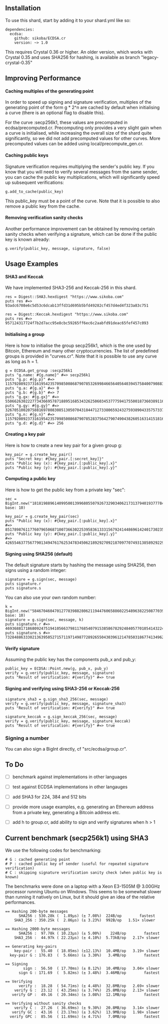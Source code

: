 ## Installation

To use this shard, start by adding it to your shard.yml like so:

```
dependencies:
  ecdsa:
    github: sikoba/ECDSA.cr
    version: ~> 1.0
```

This requires Crystal 0.36 or higher. An older version, which works with Crystal 0.35 and uses SHA256 for hashing, is available as branch "legacy-crystal-0.35"

## Improving Performance

#### Caching multiples of the generating point

In order to speed up signing and signature verification, multiples of the generating point of the form g * 2^n are cached by default when initialising a curve (there is an optional flag to disable this).

For the curve :secp256k1, these values are precomputed in ecdsa/precomputed.cr. Precomputing only provides a very slight gain when a curve is initialised, while increasing the overall size of the shard quite significantly, so we did not add precomputed values for other curves. More precomputed values can be added using local/precompute_gen.cr.

#### Caching public keys

Signature verification requires multiplying the sender's public key. If you know that you will need to verify several messages from the same sender, you can cache the public key multiplications, which will significantly speed up subsequent verifications:  

```
g.add_to_cache(public_key)
```

This public_key must be a point of the curve. Note that it is possible to also remove a public key from the cache.

#### Removing verification sanity checks

Another performance improvement can be obtained by removing certain sanity checks when verifying a signature, which can be done if the public key is known already:

```
g.verify(public_key, message, signature, false)
```

## Usage Examples

#### SHA3 and Keccak
We have implemented SHA3-256 and Keccak-256 in this shard. 

```
res = Digest::SHA3.hexdigest "https://www.sikoba.com"
puts res #=> 93adc6708e6c5d53c6dcab13ffd31d695b5bfd49282cf457d4ed4f323a83c751

res = Digest::Keccak.hexdigest "https://www.sikoba.com"
puts res #=> 957124317724f7b2d7acc95e8cbc59265ff6ec6c2aabfd91deac65fef457c093
```

#### Initialising a group

Here is how to initialise the group secp256k1, which is the one used by Bitcoin, Ethereum and many other cryptocurrencies. The list of predefined groups is provided in "curves.cr". Note that it is possible to use any curve as long as h = 1.

```
g = ECDSA.get_group :secp256k1
puts "g.name: #{g.name}" #=> secp256k1
puts "g.p: #{g.p}" #=> 115792089237316195423570985008687907853269984665640564039457584007908834671663
puts "g.a: #{g.a}" #=> 0
puts "g.b: #{g.b}" #=> 7
puts "g.gx: #{g.gx}" #=> 55066263022277343669578718895168534326250603453777594175500187360389116729240
puts "g.gy: #{g.gy}" #=> 32670510020758816978083085130507043184471273380659243275938904335757337482424
puts "g.n: #{g.n}" #=> 115792089237316195423570985008687907852837564279074904382605163141518161494337
puts "g.d: #{g.d}" #=> 256
```

#### Creating a key pair

Here is how to create a new key pair for a given group g: 

```
key_pair = g.create_key_pair()
puts "Secret key: #{key_pair.[:secret_key]}"
puts "Public key (x): #{key_pair.[:public_key].x}"
puts "Public key (y): #{key_pair.[:public_key].y}"
```

#### Computing a public key

Here is how to get the public key from a private key "sec": 

```
sec = BigInt.new("181819889614099500139968055079267329034062173137940193777846146779387277", base: 10)

key_pair = g.create_key_pair(sec)
puts "Public key (x): #{key_pair.[:public_key].x}"
#=> 85178987611776079650687100736630225395836133315679241448696142401730235065445
puts "Public key (y): #{key_pair.[:public_key].y}"
#=> 42655463775677901349476176253478345062189292709218709770749313858929229563957
```

#### Signing using SHA256 (default)

The default signature starts by hashing the message using SHA256, then signs using a random integer:

```
signature = g.sign(sec, message)
puts signature.r
puts signature.s
```

You can also use your own random number:

```
k = BigInt.new("5846704604701277839882806211944760658860225489638225087703968849823566991145", base: 10)
signature = g.sign(sec, message, k)
puts signature.r #=> 46936881718680924751941056637981176854079153858678292484057701054143224621739
puts signature.s #=> 73284886333021363950527157119714987728926550430396121478503186774134962929068
```

#### Verify signature

Assuming the public key has the components pub_x and pub_y:

```
public_key = ECDSA::Point.new(g, pub_x, pub_y)
verify = g.verify(public_key, message, signature)
puts "Result of verification: #{verify}" #=> true
```

#### Signing and verifying using SHA3-256 or Keccak-256

```
signature_sha3 = g.sign_sha3_256(sec, message)
verify = g.verify(public_key, message, signature_sha3)
puts "Result of verification: #{verify}" #=> true

signature_keccak = g.sign_keccak_256(sec, message)
verify = g.verify(public_key, message, signature_keccak)
puts "Result of verification: #{verify}" #=> true

```

### Signing a number

You can also sign a BigInt directly, cf "src/ecdsa/group.cr".


## To Do

* [ ] benchmark against implementations in other languages

* [ ] test against ECDSA implementations in other langauges

* [ ] add SHA3 for 224, 384 and 512 bits

* [ ] provide more usage examples, e.g. generating an Ethereum address from a private key, generating a Bitcoin address etc.

* [ ] add h to group.cr, add ability to sign and verify signatures when h > 1

## Current benchmark (secp256k1) using SHA3

We use the following codes for benchmarking: 

```
# G : cached generating point
# P : cached public key of sender (useful for repeated signature verification) 
# C : skipping signature verification sanity check (when public key is known)
```

The benchmarks were done on a laptop with a Xeon E3-1505M @ 3.00GHz processor running Ubuntu on Windows. This seems to be somewhat slower than running it natively on Linux, but it should give an idea of the relative performances. 

```
== Hashing 200-byte messages
      SHA256 : 530.28k (  1.89µs) (± 7.08%)  224B/op        fastest
    SHA3_256 : 350.25k (  2.86µs) (± 3.23%)  992B/op   1.51× slower

== Hashing 2000-byte messages
      SHA256 :  97.78k ( 10.23µs) (± 5.00%)    224B/op        fastest
    SHA3_256 :  44.97k ( 22.23µs) (± 4.10%)  5.73kB/op   2.17× slower

== Generating key-pairs
    key-pair :  55.40  ( 18.05ms) (±12.13%)  10.4MB/op   3.19× slower
  key-pair G : 176.83  (  5.66ms) (± 3.30%)   3.4MB/op        fastest

== Signing
        sign :  56.50  ( 17.70ms) (± 8.12%)  10.4MB/op   3.04× slower
      sign G : 171.69  (  5.82ms) (± 3.48%)  3.46MB/op        fastest

== Verifying
      verify :  18.28  ( 54.71ms) (± 4.48%)  32.8MB/op   2.69× slower
    verify G :  23.12  ( 43.25ms) (± 3.74%)  25.8MB/op   2.13× slower
   verify GP :  49.16  ( 20.34ms) (± 3.08%)  12.1MB/op        fastest

== Verifying without sanity checks
    verify C :  27.26  ( 36.69ms) (± 9.30%)  20.8MB/op   3.14× slower
   verify GC :  43.16  ( 23.17ms) (± 3.62%)  13.9MB/op   1.98× slower
  verify GPC :  85.56  ( 11.69ms) (± 4.71%)   7.0MB/op        fastest
```